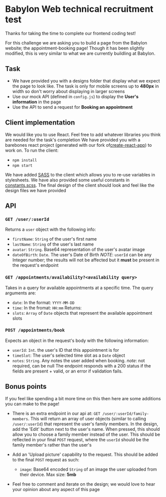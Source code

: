# Babylon Web technical recruitment test

Thanks for taking the time to complete our frontend coding test!

For this challenge we are asking you to build a page from the Babylon website; the appointment-booking page! Though it has been slightly modified, this is very similar to what we are currently buildling at Babylon.

## Task

* We have provided you with a designs folder that display what we expect the page to look like. The task is only for mobile screens up to **480px** in width so don't worry about displaying in larger screens
* Use our mock API (defined in `config.js`) to display the **User's information** in the page
* Use the API to send a request for **Booking an appointment**

## Client implementation

We would like you to use React. Feel free to add whatever libraries you think are needed for the task's completion
We have provided you with a barebones react project (generated with our fork of[create-react-app](https://github.com/facebook/create-react-app)) to work on.
To run the client:

* `npm install`
* `npm start`

We have added [SASS](http://sass-lang.com/) to the client which allows you to re-use variables in stylesheets. We have also provided some useful constants in [constants.scss](./src/constants.scss). The final design of the client should look and feel like the design files we have provided

## API

### `GET /user/:userId`

Returns a `user` object with the following info:

* `firstName`: `String` of the user's first name
* `lastName`: `String` of the user's last name
* `avatar`: `String`. Base64 representation of the user's avatar image
* `dateOfBirth`: `Date`. The user's Date of Birth
  _NOTE_: `userId` can be any Integer number; the results will not be affected but it **must** be present in the request's endpoint

### `GET /appointments/availability?<availability query>`

Takes in a query for available appointments at a specific time.
The query arguments are:

* `date`: In the format: `YYYY-MM-DD`
* `time`: In the fromat: `HH:mm`
  Returns:
* `slots`: `Array` of `Date` objects that represent the available appointment slots

### `POST /appointments/book`

Expects an object in the request's body with the following information:

* `userId`: `Int`. the user's ID that this appointment is for
* `timeSlot`: The user's selected time slot as a `Date` object
* `notes`: `String`. Any notes the user added when booking. _note_: not required, can be null
  The endpoint responds with a 200 status if the fields are present + valid, or an error if validation fails.

## Bonus points

If you feel like spending a bit more time on this then here are some additions you can make to the page!

* There is an extra endpoint in our api at: `GET /user/:userId/family-members`. This will return an array of user objects (similar to calling `/user/:userId`) that represent the user's family members. In the design, add the 'Edit' button next to the user's name. When pressed, this should allow you to choose a family member instead of the user. This should be reflected in your final `POST` request, where the `userId` should be the family member's rather than the user's

* Add an 'Upload picture' capability to the request. This should be added to the final `POST` request as such:

  * `image`: Base64 encoded `String` of an image the user uploaded from their device. Max size: **5mb**

* Feel free to comment and iterate on the design; we would love to hear your opinion about any aspect of this page
